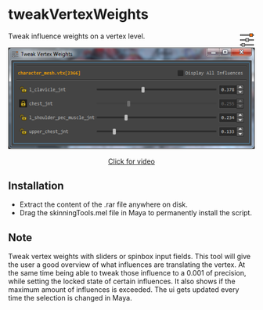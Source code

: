 # tweakVertexWeights
<img align="right" src="../../../icons/ST_tweakVertexWeights.png?raw=true">
Tweak influence weights on a vertex level.

<p align="center"><img src="../../../docs/_images/tweakVertexWeightsExample.png?raw=true"></p>
<a href="https://vimeo.com/120942200" target="_blank"><p align="center">Click for video</p></a>

## Installation
* Extract the content of the .rar file anywhere on disk.
* Drag the skinningTools.mel file in Maya to permanently install the script.
 
## Note
Tweak vertex weights with sliders or spinbox input fields. This tool will give the user a good overview of what influences are translating the vertex. At the same time being able to tweak those influence to a 0.001 of precision, while setting the locked state of certain influences. It also shows if the maximum amount of influences is exceeded. The ui gets updated every time the selection is changed in Maya.
